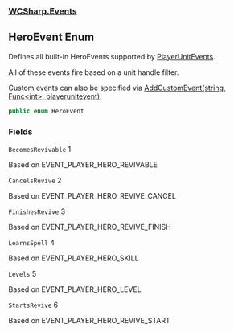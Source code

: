### [WCSharp.Events](WCSharp.Events.md 'WCSharp.Events')

## HeroEvent Enum

Defines all built-in HeroEvents supported by [PlayerUnitEvents](WCSharp.Events.PlayerUnitEvents.md 'WCSharp.Events.PlayerUnitEvents').  
  
All of these events fire based on a unit handle filter.  
  
Custom events can also be specified via [AddCustomEvent(string, Func&lt;int&gt;, playerunitevent)](WCSharp.Events.PlayerUnitEvents.AddCustomEvent(string,System.Func_int_,War3Api.Common.playerunitevent).md 'WCSharp.Events.PlayerUnitEvents.AddCustomEvent(string, System.Func<int>, War3Api.Common.playerunitevent)').

```csharp
public enum HeroEvent
```
### Fields

<a name='WCSharp.Events.HeroEvent.BecomesRevivable'></a>

`BecomesRevivable` 1

Based on EVENT_PLAYER_HERO_REVIVABLE

<a name='WCSharp.Events.HeroEvent.CancelsRevive'></a>

`CancelsRevive` 2

Based on EVENT_PLAYER_HERO_REVIVE_CANCEL

<a name='WCSharp.Events.HeroEvent.FinishesRevive'></a>

`FinishesRevive` 3

Based on EVENT_PLAYER_HERO_REVIVE_FINISH

<a name='WCSharp.Events.HeroEvent.LearnsSpell'></a>

`LearnsSpell` 4

Based on EVENT_PLAYER_HERO_SKILL

<a name='WCSharp.Events.HeroEvent.Levels'></a>

`Levels` 5

Based on EVENT_PLAYER_HERO_LEVEL

<a name='WCSharp.Events.HeroEvent.StartsRevive'></a>

`StartsRevive` 6

Based on EVENT_PLAYER_HERO_REVIVE_START